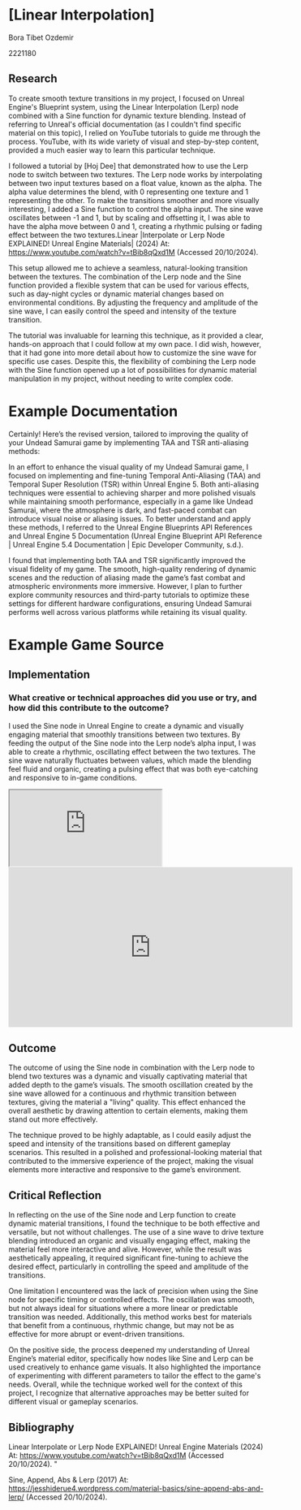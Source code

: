 # [Linear Interpolation]



Bora Tibet Ozdemir

2221180

## Research





To create smooth texture transitions in my project, I focused on Unreal Engine's Blueprint system, using the Linear Interpolation (Lerp) node combined with a Sine function for dynamic texture blending. Instead of referring to Unreal's official documentation (as I couldn't find specific material on this topic), I relied on YouTube tutorials to guide me through the process. YouTube, with its wide variety of visual and step-by-step content, provided a much easier way to learn this particular technique.

I followed a tutorial by [Hoj Dee] that demonstrated how to use the Lerp node to switch between two textures. The Lerp node works by interpolating between two input textures based on a float value, known as the alpha. The alpha value determines the blend, with 0 representing one texture and 1 representing the other. To make the transitions smoother and more visually interesting, I added a Sine function to control the alpha input. The sine wave oscillates between -1 and 1, but by scaling and offsetting it, I was able to have the alpha move between 0 and 1, creating a rhythmic pulsing or fading effect between the two textures.Linear |Interpolate or Lerp Node EXPLAINED! Unreal Engine Materials| (2024) At: https://www.youtube.com/watch?v=tBib8qQxd1M (Accessed  20/10/2024).


This setup allowed me to achieve a seamless, natural-looking transition between the textures. The combination of the Lerp node and the Sine function provided a flexible system that can be used for various effects, such as day-night cycles or dynamic material changes based on environmental conditions. By adjusting the frequency and amplitude of the sine wave, I can easily control the speed and intensity of the texture transition.

The tutorial was invaluable for learning this technique, as it provided a clear, hands-on approach that I could follow at my own pace. I did wish, however, that it had gone into more detail about how to customize the sine wave for specific use cases. Despite this, the flexibility of combining the Lerp node with the Sine function opened up a lot of possibilities for dynamic material manipulation in my project, without needing to write complex code.
# Example Documentation

Certainly! Here’s the revised version, tailored to improving the quality of your Undead Samurai game by implementing TAA and TSR anti-aliasing methods:

In an effort to enhance the visual quality of my Undead Samurai game, I focused on implementing and fine-tuning Temporal Anti-Aliasing (TAA) and Temporal Super Resolution (TSR) within Unreal Engine 5. Both anti-aliasing techniques were essential to achieving sharper and more polished visuals while maintaining smooth performance, especially in a game like Undead Samurai, where the atmosphere is dark, and fast-paced combat can introduce visual noise or aliasing issues. To better understand and apply these methods, I referred to the Unreal Engine Blueprints API References and Unreal Engine 5 Documentation (Unreal Engine Blueprint API Reference | Unreal Engine 5.4 Documentation | Epic Developer Community, s.d.).

I found that implementing both TAA and TSR significantly improved the visual fidelity of my game. The smooth, high-quality rendering of dynamic scenes and the reduction of aliasing made the game’s fast combat and atmospheric environments more immersive. However, I plan to further explore community resources and third-party tutorials to optimize these settings for different hardware configurations, ensuring Undead Samurai performs well across various platforms while retaining its visual quality.
# Example Game Source






## Implementation



### What creative or technical approaches did you use or try, and how did this contribute to the outcome?


I used the Sine node in Unreal Engine to create a dynamic and visually engaging material that smoothly transitions between two textures. By feeding the output of the Sine node into the Lerp node’s alpha input, I was able to create a rhythmic, oscillating effect between the two textures. The sine wave naturally fluctuates between values, which made the blending feel fluid and organic, creating a pulsing effect that was both eye-catching and responsive to in-game conditions.

<iframe src="https://blueprintue.com/render/db569jl6/" scrolling="no" allowfullscreen></iframe>

<iframe width="560" height="315" src="https://www.youtube.com/embed/XCaNEkDLiag?si=Es82W5f-fqlevLLD&amp;start=1" title="YouTube video player" frameborder="0" allow="accelerometer; autoplay; clipboard-write; encrypted-media; gyroscope; picture-in-picture; web-share" referrerpolicy="strict-origin-when-cross-origin" allowfullscreen></iframe>


## Outcome
The outcome of using the Sine node in combination with the Lerp node to blend two textures was a dynamic and visually captivating material that added depth to the game’s visuals. The smooth oscillation created by the sine wave allowed for a continuous and rhythmic transition between textures, giving the material a "living" quality. This effect enhanced the overall aesthetic by drawing attention to certain elements, making them stand out more effectively.

The technique proved to be highly adaptable, as I could easily adjust the speed and intensity of the transitions based on different gameplay scenarios. This resulted in a polished and professional-looking material that contributed to the immersive experience of the project, making the visual elements more interactive and responsive to the game’s environment.


## Critical Reflection
In reflecting on the use of the Sine node and Lerp function to create dynamic material transitions, I found the technique to be both effective and versatile, but not without challenges. The use of a sine wave to drive texture blending introduced an organic and visually engaging effect, making the material feel more interactive and alive. However, while the result was aesthetically appealing, it required significant fine-tuning to achieve the desired effect, particularly in controlling the speed and amplitude of the transitions.

One limitation I encountered was the lack of precision when using the Sine node for specific timing or controlled effects. The oscillation was smooth, but not always ideal for situations where a more linear or predictable transition was needed. Additionally, this method works best for materials that benefit from a continuous, rhythmic change, but may not be as effective for more abrupt or event-driven transitions.

On the positive side, the process deepened my understanding of Unreal Engine’s material editor, specifically how nodes like Sine and Lerp can be used creatively to enhance game visuals. It also highlighted the importance of experimenting with different parameters to tailor the effect to the game's needs. Overall, while the technique worked well for the context of this project, I recognize that alternative approaches may be better suited for different visual or gameplay scenarios.





## Bibliography

Linear Interpolate or Lerp Node EXPLAINED! Unreal Engine Materials (2024) At: https://www.youtube.com/watch?v=tBib8qQxd1M (Accessed  20/10/2024).
"

Sine, Append, Abs & Lerp (2017) At: https://jesshiderue4.wordpress.com/material-basics/sine-append-abs-and-lerp/ (Accessed  20/10/2024).

